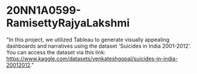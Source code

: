 # 20NN1A0599-RamisettyRajyaLakshmi

"In this project, we utilized Tableau to generate visually appealing dashboards and narratives using the dataset 'Suicides in India 2001-2012'. You can access the dataset via this link: https://www.kaggle.com/datasets/venkateshgopal/suicides-in-india-20012012."
